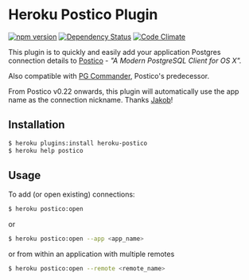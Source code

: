 Heroku Postico Plugin
================================

[![npm version](https://badge.fury.io/js/heroku-postico.svg)](http://badge.fury.io/js/heroku-postico)
[![Dependency Status](https://gemnasium.com/jemcode/heroku-postico.svg)](https://gemnasium.com/jemcode/heroku-postico)
[![Code Climate](https://codeclimate.com/github/jemcode/heroku-postico/badges/gpa.svg)](https://codeclimate.com/github/jemcode/heroku-postico)

This plugin is to quickly and easily add your application Postgres connection details to [Postico](https://eggerapps.at/postico/) - _"A Modern PostgreSQL Client for OS X"._

Also compatible with [PG Commander](https://eggerapps.at/pgcommander/), Postico's predecessor.

From Postico v0.22 onwards, this plugin will automatically use the app name as the connection nickname. Thanks [Jakob](https://github.com/jakob)!

## Installation

```sh
$ heroku plugins:install heroku-postico
$ heroku help postico
```

## Usage

To add (or open existing) connections:

```sh
$ heroku postico:open
```
or

```sh
$ heroku postico:open --app <app_name>
```
or from within an application with multiple remotes

```sh
$ heroku postico:open --remote <remote_name>
```
